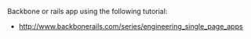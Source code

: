 Backbone or rails app using the following tutorial:

* http://www.backbonerails.com/series/engineering_single_page_apps